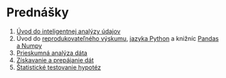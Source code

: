 # Prednášky

1. [Úvod do inteligentnej analýzy údajov](01/01_intro.ipynb)
2. Úvod do [reprodukovateľného výskumu](02/1_Reprodukovatelny_vyskum.pptx), [jazyka Python](02/2_Uvod_do_Pythonu.pptx) a knižníc [Pandas a Numpy](02/3_Uvod_do_Pandas_a_Numpy.ipynb)
3. [Prieskumná analýza dáta](03/03_prieskumna-analyza.ipynb)
4. [Získavanie a prepájanie dát](04/)
5. [Štatistické testovanie hypotéz](05/05_statisticke-testovanie.ipynb)